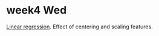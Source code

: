 # week4 Wed

[Linear regression](../notes/linear_regression.ipynb). Effect of centering and scaling features.

